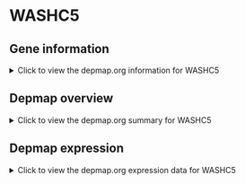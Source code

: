 <h1>WASHC5</h1>

<h2>Gene information</h2>
<details>
  <summary>Click to view the depmap.org information for WASHC5</summary>
  <iframe src="https://depmap.org/portal/gene/WASHC5?tab=about" style="border:none;width:100%;height:800px"></iframe>
</details>

<h2>Depmap overview</h2>
<details>
  <summary>Click to view the depmap.org summary for WASHC5</summary>
  <iframe src="https://depmap.org/portal/gene/WASHC5?tab=overview" style="border:none;width:100%;height:800px"></iframe>
</details>

<h2>Depmap expression</h2>
<details>
  <summary>Click to view the depmap.org expression data for WASHC5</summary>
  <iframe src="https://depmap.org/portal/gene/WASHC5?tab=characterization" style="border:none;width:100%;height:800px"></iframe>
</details>


<!--
<h2>Reactome Pathway diagram</h2>
<details>
  <summary>Click to view Reactome pathway for WASHC5</summary>
  PNAME
</details>
-->



